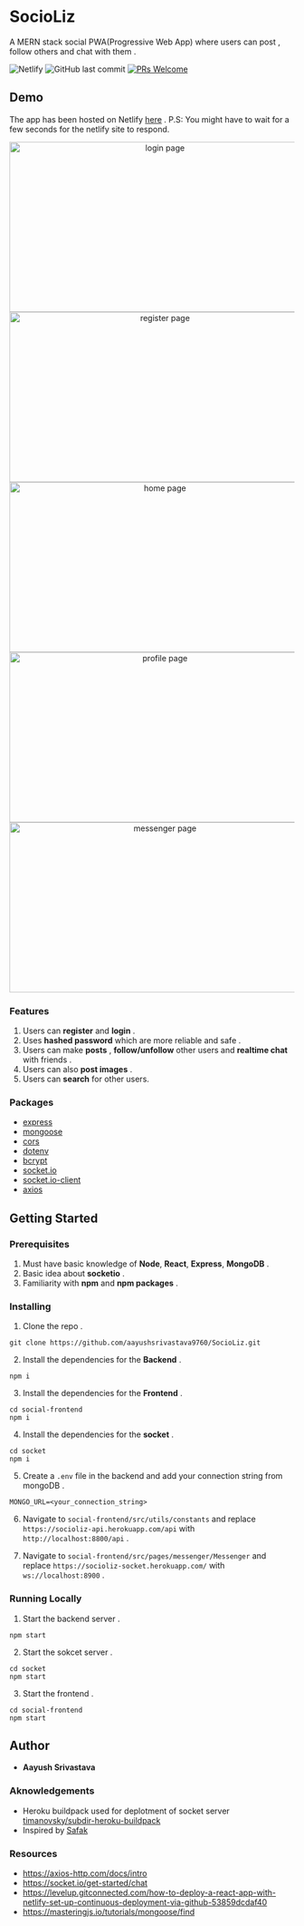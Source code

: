 # SocioLiz

A MERN stack social PWA(Progressive Web App) where users can post , follow others and chat with them .

![Netlify](https://pyheroku-badge.herokuapp.com/?app=mern-blog-it&path=/&style=flat-square)
![GitHub last commit](https://img.shields.io/github/last-commit/aayushsrivastava9760/SozioLiz?style=flat-square)
[![PRs Welcome](https://img.shields.io/badge/PRs-welcome-brightgreen.svg?style=flat-square)](http://makeapullrequest.com)

## Demo

The app has been hosted on Netlify [here](https://socioliz.netlify.app/) . P.S: You might have to wait for a few seconds for the netlify site to respond.

<p align="center">
    <img alt='login page' src="https://user-images.githubusercontent.com/81965095/159630405-c77ca550-5cec-4562-b15f-35e5f83e4b7d.jpeg" width="534" height="300" />
    <img alt='register page' src="https://user-images.githubusercontent.com/81965095/159630665-dc110ba0-87eb-4619-9c60-1fd3a909d8de.jpeg" width="534" height="300" />
    <img alt='home page' src="https://user-images.githubusercontent.com/81965095/159632335-899304dc-d62f-450b-9c79-be2ff93ab648.jpeg" width="534" height="300" />
    <img alt='profile page' src="https://user-images.githubusercontent.com/81965095/159632801-5d05fc4e-0e7b-4ab3-aaa6-7ae21fa97564.jpeg" width="534" height="300" />
    <img alt='messenger page' src="https://user-images.githubusercontent.com/81965095/159632947-aa99a21f-3580-42d5-a0b4-a23eca221d31.jpeg" width="534" height="300" />
</p>




### Features

1. Users can **register** and **login** .
2. Uses **hashed password** which are more reliable and safe .
3. Users can make **posts** , **follow/unfollow** other users and **realtime chat** with friends .
4. Users can also **post images** .
5. Users can **search** for other users.

### Packages

- [express](https://expressjs.com/)
- [mongoose](https://mongoosejs.com/docs/)
- [cors](https://expressjs.com/en/resources/middleware/cors.html)
- [dotenv](https://www.npmjs.com/package/dotenv)
- [bcrypt](https://www.npmjs.com/package/bcrypt)
- [socket.io](https://socket.io/)
- [socket.io-client](https://www.npmjs.com/package/socket.io-client)
- [axios](https://axios-http.com/docs/intro)

## Getting Started

### Prerequisites

1. Must have basic knowledge of **Node**, **React**, **Express**, **MongoDB** .
2. Basic idea about **socketio** .
3. Familiarity with **npm** and **npm packages** .

### Installing

1. Clone the repo .

```
git clone https://github.com/aayushsrivastava9760/SocioLiz.git
```

2. Install the dependencies for the **Backend** .

```
npm i
```

3. Install the dependencies for the **Frontend** .

```
cd social-frontend
npm i
```

4. Install the dependencies for the **socket** .

```
cd socket
npm i
```

5. Create a `.env` file in the backend and add your connection string from mongoDB .

```
MONGO_URL=<your_connection_string>
```

6. Navigate to `social-frontend/src/utils/constants` and replace `https://socioliz-api.herokuapp.com/api` with `http://localhost:8800/api` .

7. Navigate to `social-frontend/src/pages/messenger/Messenger` and replace `https://socioliz-socket.herokuapp.com/` with `ws://localhost:8900` .


### Running Locally

1. Start the backend server .

```
npm start
```

2. Start the sokcet server .

```
cd socket
npm start
```

3. Start the frontend .

```
cd social-frontend
npm start
```

## Author

- **Aayush Srivastava**

### Aknowledgements

- Heroku buildpack used for deplotment of socket server [timanovsky/subdir-heroku-buildpack](https://github.com/timanovsky/subdir-heroku-buildpack)
- Inspired by [Safak](https://github.com/safak)

### Resources

- https://axios-http.com/docs/intro
- https://socket.io/get-started/chat
- https://levelup.gitconnected.com/how-to-deploy-a-react-app-with-netlify-set-up-continuous-deployment-via-github-53859dcdaf40
- https://masteringjs.io/tutorials/mongoose/find
